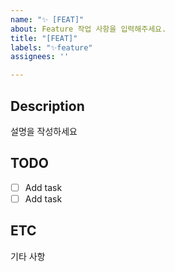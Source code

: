 ```yaml
---
name: "✨ [FEAT]"
about: Feature 작업 사항을 입력해주세요.
title: "[FEAT]"
labels: "✨feature"
assignees: ''

---
```


## Description 
설명을 작성하세요

## TODO 
- [ ] Add task
- [ ] Add task

## ETC 
기타 사항
